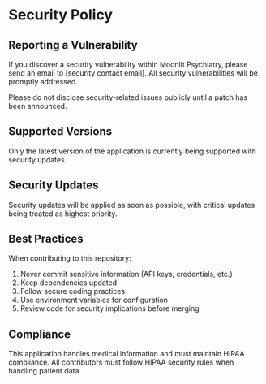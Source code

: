 # Security Policy

## Reporting a Vulnerability

If you discover a security vulnerability within Moonlit Psychiatry, please send an email to [security contact email]. All security vulnerabilities will be promptly addressed.

Please do not disclose security-related issues publicly until a patch has been announced.

## Supported Versions

Only the latest version of the application is currently being supported with security updates.

## Security Updates

Security updates will be applied as soon as possible, with critical updates being treated as highest priority.

## Best Practices

When contributing to this repository:

1. Never commit sensitive information (API keys, credentials, etc.)
2. Keep dependencies updated
3. Follow secure coding practices
4. Use environment variables for configuration
5. Review code for security implications before merging

## Compliance

This application handles medical information and must maintain HIPAA compliance. All contributors must follow HIPAA security rules when handling patient data. 